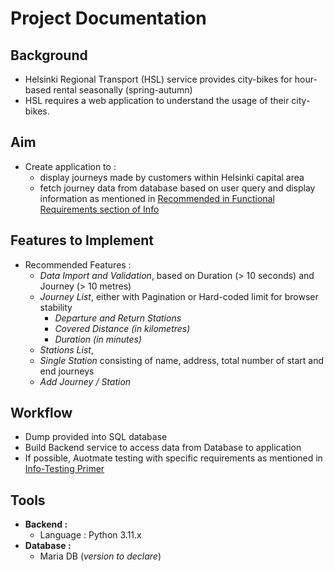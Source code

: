 # Project Documentation
## Background
- Helsinki Regional Transport (HSL) service provides city-bikes for hour-based rental seasonally (spring-autumn)
- HSL requires a web application to understand the usage of their city-bikes.

## Aim
- Create application to :
    - display journeys made by customers within Helsinki capital area
    - fetch journey data from database based on user query and display information as mentioned in [Recommended in Functional Requirements section of Info](TaskInfo.md) 

## Features to Implement
- Recommended Features :
    - *Data Import and Validation*, based on Duration (> 10 seconds) and Journey (> 10 metres)
    - *Journey List*, either with Pagination or Hard-coded limit for browser stability
        - *Departure and Return Stations*
        - *Covered Distance (in kilometres)*
        - *Duration (in minutes)* 
    - *Stations List*, 
    - *Single Station* consisting of name, address, total number of start and end journeys
    - *Add Journey / Station*

## Workflow
- Dump provided into SQL database
- Build Backend service to access data from Database to application
- If possible, Auotmate testing with specific requirements as mentioned in [Info-Testing Primer](https://dev.solita.fi/2022/11/01/testing-primer-dev-academy.html)

## Tools
- **Backend :** 
    - Language : Python 3.11.x
- **Database :**
    - Maria DB (*version to declare*)
